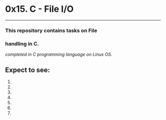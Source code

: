 # 0x15. C - File I/O
---
### This repository contains tasks on File
### handling in C.
_completed in C programming language on Linux OS._

## Expect to see:

1.
2.
3.
4.
5.
6.
7.
